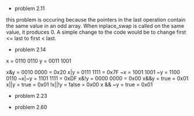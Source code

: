 * problem 2.11

this problem is occuring because the pointers in the last operation contain the same value in an odd array.  When inplace_swap is called on the same value, it produces 0.  A simple change to the code would be to change first <= last to first < last.

* problem 2.14

x = 0110 0110
y = 0011 1001

x&y = 0010 0000 = 0x20
x|y = 0111 1111 = 0x7F
~x = 1001 1001 ~y = 1100 0110 ~x|~y = 1101 1111 = 0xDF
x&!y = 0000 0000 = 0x00
x&&y = true = 0x01
x||y = true = 0x01
!x||!y = false = 0x00
x && ~y = true = 0x01

* problem 2.23

* problem 2.60
